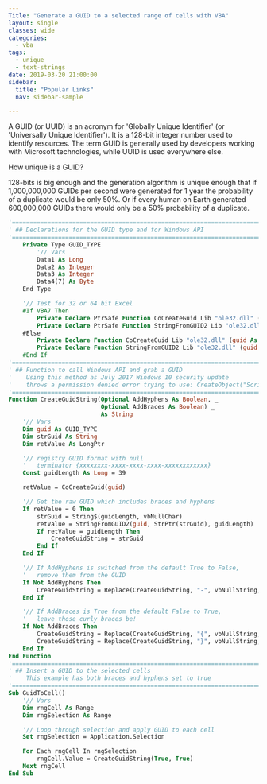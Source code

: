 ```yaml
---
Title: "Generate a GUID to a selected range of cells with VBA"
layout: single
classes: wide
categories:
  - vba
tags:
  - unique
  - text-strings
date: 2019-03-20 21:00:00
sidebar:
  title: "Popular Links"
  nav: sidebar-sample

---
```

A GUID (or UUID) is an acronym for 'Globally Unique Identifier' (or 'Universally Unique Identifier'). It is a 128-bit integer number used to identify resources. The term GUID is generally used by developers working with Microsoft technologies, while UUID is used everywhere else.

How unique is a GUID?

128-bits is big enough and the generation algorithm is unique enough that if 1,000,000,000 GUIDs per second were generated for 1 year the probability of a duplicate would be only 50%. Or if every human on Earth generated 600,000,000 GUIDs there would only be a 50% probability of a duplicate.

```vb
'==================================================================================================
' ## Declarations for the GUID type and for Windows API
'==================================================================================================
    Private Type GUID_TYPE
        '// Vars
        Data1 As Long
        Data2 As Integer
        Data3 As Integer
        Data4(7) As Byte
    End Type

    '// Test for 32 or 64 bit Excel
    #If VBA7 Then
        Private Declare PtrSafe Function CoCreateGuid Lib "ole32.dll" (guid As GUID_TYPE) As LongPtr
        Private Declare PtrSafe Function StringFromGUID2 Lib "ole32.dll" (guid As GUID_TYPE, ByVal lpStrGuid As LongPtr, ByVal cbMax As Long) As LongPtr
    #Else
        Private Declare Function CoCreateGuid Lib "ole32.dll" (guid As GUID_TYPE) As Long
        Private Declare Function StringFromGUID2 Lib "ole32.dll" (guid As GUID_TYPE, ByVal lpStrGuid As LongPtr, ByVal cbMax As Long) As Long
    #End If
'==================================================================================================
' ## Function to call Windows API and grab a GUID
'    Using this method as July 2017 Windows 10 security update
'    throws a permission denied error trying to use: CreateObject("Scriptlet.TypeLib")
'==================================================================================================
Function CreateGuidString(Optional AddHyphens As Boolean, _
                          Optional AddBraces As Boolean) _
                          As String
    '// Vars
    Dim guid As GUID_TYPE
    Dim strGuid As String
    Dim retValue As LongPtr

    '// registry GUID format with null
    '   terminator {xxxxxxxx-xxxx-xxxx-xxxx-xxxxxxxxxxxx}
    Const guidLength As Long = 39

    retValue = CoCreateGuid(guid)

    '// Get the raw GUID which includes braces and hyphens
    If retValue = 0 Then
        strGuid = String$(guidLength, vbNullChar)
        retValue = StringFromGUID2(guid, StrPtr(strGuid), guidLength)
        If retValue = guidLength Then
            CreateGuidString = strGuid
        End If
    End If

    '// If AddHyphens is switched from the default True to False,
    '   remove them from the GUID
    If Not AddHyphens Then
        CreateGuidString = Replace(CreateGuidString, "-", vbNullString, Compare:=vbTextCompare)
    End If

    '// If AddBraces is True from the default False to True,
    '   leave those curly braces be!
    If Not AddBraces Then
        CreateGuidString = Replace(CreateGuidString, "{", vbNullString, Compare:=vbTextCompare)
        CreateGuidString = Replace(CreateGuidString, "}", vbNullString, Compare:=vbTextCompare)
    End If
End Function
'==================================================================================================
' ## Insert a GUID to the selected cells
'    This example has both braces and hyphens set to true
'==================================================================================================
Sub GuidToCell()
    '// Vars
    Dim rngCell As Range
    Dim rngSelection As Range

    '// Loop through selection and apply GUID to each cell
    Set rngSelection = Application.Selection

    For Each rngCell In rngSelection
        rngCell.Value = CreateGuidString(True, True)
    Next rngCell
End Sub
```
